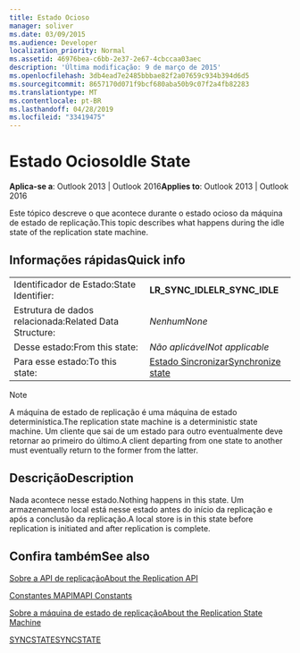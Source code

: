 ```yaml
---
title: Estado Ocioso
manager: soliver
ms.date: 03/09/2015
ms.audience: Developer
localization_priority: Normal
ms.assetid: 46976bea-c6bb-2e37-2e67-4cbccaa03aec
description: 'Última modificação: 9 de março de 2015'
ms.openlocfilehash: 3db4ead7e2485bbbae82f2a07659c934b394d6d5
ms.sourcegitcommit: 8657170d071f9bcf680aba50b9c07f2a4fb82283
ms.translationtype: MT
ms.contentlocale: pt-BR
ms.lasthandoff: 04/28/2019
ms.locfileid: "33419475"
---
```

# <a name="idle-state"></a><span data-ttu-id="cf861-103">Estado Ocioso</span><span class="sxs-lookup"><span data-stu-id="cf861-103">Idle State</span></span>

  
  
<span data-ttu-id="cf861-104">**Aplica-se a**: Outlook 2013 | Outlook 2016</span><span class="sxs-lookup"><span data-stu-id="cf861-104">**Applies to**: Outlook 2013 | Outlook 2016</span></span> 
  
 <span data-ttu-id="cf861-105">Este tópico descreve o que acontece durante o estado ocioso da máquina de estado de replicação.</span><span class="sxs-lookup"><span data-stu-id="cf861-105">This topic describes what happens during the idle state of the replication state machine.</span></span> 
  
## <a name="quick-info"></a><span data-ttu-id="cf861-106">Informações rápidas</span><span class="sxs-lookup"><span data-stu-id="cf861-106">Quick info</span></span>

|||
|:-----|:-----|
|<span data-ttu-id="cf861-107">Identificador de Estado:</span><span class="sxs-lookup"><span data-stu-id="cf861-107">State Identifier:</span></span>  <br/> |<span data-ttu-id="cf861-108">**LR_SYNC_IDLE**</span><span class="sxs-lookup"><span data-stu-id="cf861-108">**LR_SYNC_IDLE**</span></span> <br/> |
|<span data-ttu-id="cf861-109">Estrutura de dados relacionada:</span><span class="sxs-lookup"><span data-stu-id="cf861-109">Related Data Structure:</span></span>  <br/> | <span data-ttu-id="cf861-110">*Nenhum*</span><span class="sxs-lookup"><span data-stu-id="cf861-110">*None*</span></span>  <br/> |
|<span data-ttu-id="cf861-111">Desse estado:</span><span class="sxs-lookup"><span data-stu-id="cf861-111">From this state:</span></span>  <br/> | <span data-ttu-id="cf861-112">*Não aplicável*</span><span class="sxs-lookup"><span data-stu-id="cf861-112">*Not applicable*</span></span>  <br/> |
|<span data-ttu-id="cf861-113">Para esse estado:</span><span class="sxs-lookup"><span data-stu-id="cf861-113">To this state:</span></span>  <br/> |[<span data-ttu-id="cf861-114">Estado Sincronizar</span><span class="sxs-lookup"><span data-stu-id="cf861-114">Synchronize state</span></span>](synchronize-state.md) <br/> |
   
> [!NOTE]
> <span data-ttu-id="cf861-115">A máquina de estado de replicação é uma máquina de estado determinística.</span><span class="sxs-lookup"><span data-stu-id="cf861-115">The replication state machine is a deterministic state machine.</span></span> <span data-ttu-id="cf861-116">Um cliente que sai de um estado para outro eventualmente deve retornar ao primeiro do último.</span><span class="sxs-lookup"><span data-stu-id="cf861-116">A client departing from one state to another must eventually return to the former from the latter.</span></span> 
  
## <a name="description"></a><span data-ttu-id="cf861-117">Descrição</span><span class="sxs-lookup"><span data-stu-id="cf861-117">Description</span></span>

<span data-ttu-id="cf861-118">Nada acontece nesse estado.</span><span class="sxs-lookup"><span data-stu-id="cf861-118">Nothing happens in this state.</span></span> <span data-ttu-id="cf861-119">Um armazenamento local está nesse estado antes do início da replicação e após a conclusão da replicação.</span><span class="sxs-lookup"><span data-stu-id="cf861-119">A local store is in this state before replication is initiated and after replication is complete.</span></span>
  
## <a name="see-also"></a><span data-ttu-id="cf861-120">Confira também</span><span class="sxs-lookup"><span data-stu-id="cf861-120">See also</span></span>



[<span data-ttu-id="cf861-121">Sobre a API de replicação</span><span class="sxs-lookup"><span data-stu-id="cf861-121">About the Replication API</span></span>](about-the-replication-api.md)
  
[<span data-ttu-id="cf861-122">Constantes MAPI</span><span class="sxs-lookup"><span data-stu-id="cf861-122">MAPI Constants</span></span>](mapi-constants.md)
  
[<span data-ttu-id="cf861-123">Sobre a máquina de estado de replicação</span><span class="sxs-lookup"><span data-stu-id="cf861-123">About the Replication State Machine</span></span>](about-the-replication-state-machine.md)
  
[<span data-ttu-id="cf861-124">SYNCSTATE</span><span class="sxs-lookup"><span data-stu-id="cf861-124">SYNCSTATE</span></span>](syncstate.md)

